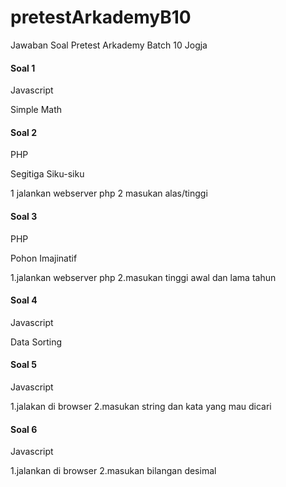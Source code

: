 # pretestArkademyB10
Jawaban Soal Pretest Arkademy Batch 10 Jogja

#### Soal 1
Javascript

Simple Math


#### Soal 2
PHP

Segitiga Siku-siku

  1 jalankan webserver php
  2 masukan alas/tinggi
  

#### Soal 3
PHP

Pohon Imajinatif

  1.jalankan webserver php
  2.masukan tinggi awal dan lama tahun
  
#### Soal 4
Javascript

Data Sorting


#### Soal 5
Javascript

  1.jalakan di browser
  2.masukan string dan kata yang mau dicari
  
#### Soal 6
Javascript

  1.jalankan di browser
  2.masukan bilangan desimal


